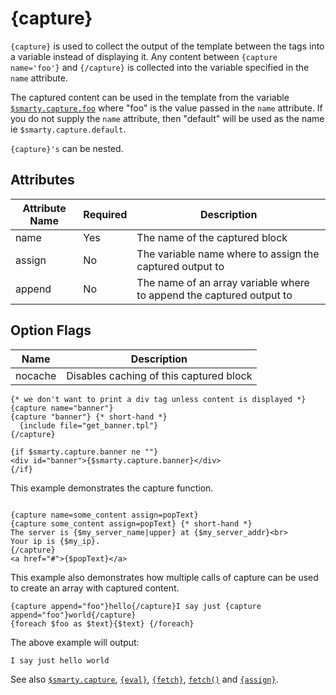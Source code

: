 # {capture}

`{capture}` is used to collect the output of the template between the
tags into a variable instead of displaying it. Any content between
`{capture name='foo'}` and `{/capture}` is collected into the variable
specified in the `name` attribute.

The captured content can be used in the template from the variable
[`$smarty.capture.foo`](../language-variables/language-variables-smarty.md#smartycapture-languagevariablessmartycapture) where "foo"
is the value passed in the `name` attribute. If you do not supply the
`name` attribute, then "default" will be used as the name ie
`$smarty.capture.default`.

`{capture}'s` can be nested.

## Attributes

| Attribute Name | Required | Description                                                          |
|----------------|----------|----------------------------------------------------------------------|
| name           | Yes      | The name of the captured block                                       |
| assign         | No       | The variable name where to assign the captured output to             |
| append         | No       | The name of an array variable where to append the captured output to |

## Option Flags

| Name    | Description                             |
|---------|-----------------------------------------|
| nocache | Disables caching of this captured block |


```smarty
{* we don't want to print a div tag unless content is displayed *}
{capture name="banner"}
{capture "banner"} {* short-hand *}
  {include file="get_banner.tpl"}
{/capture}

{if $smarty.capture.banner ne ""}
<div id="banner">{$smarty.capture.banner}</div>
{/if}
```
      
This example demonstrates the capture function.
```smarty

{capture name=some_content assign=popText}
{capture some_content assign=popText} {* short-hand *}
The server is {$my_server_name|upper} at {$my_server_addr}<br>
Your ip is {$my_ip}.
{/capture}
<a href="#">{$popText}</a>
```
         

This example also demonstrates how multiple calls of capture can be used
to create an array with captured content.

```smarty
{capture append="foo"}hello{/capture}I say just {capture append="foo"}world{/capture}
{foreach $foo as $text}{$text} {/foreach}
```

The above example will output:

```
I say just hello world
```
      

See also [`$smarty.capture`](../language-variables/language-variables-smarty.md#smartycapture-languagevariablessmartycapture),
[`{eval}`](../language-custom-functions/language-function-eval.md),
[`{fetch}`](../language-custom-functions/language-function-fetch.md), [`fetch()`](../../programmers/api-functions/api-fetch.md) and
[`{assign}`](./language-function-assign.md).
